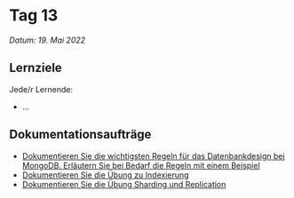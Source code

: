 # Tag 13

*Datum: 19. Mai 2022*

## Lernziele

Jede/r Lernende:
* ...

## Dokumentationsaufträge

* [Dokumentieren Sie die wichtigsten Regeln für das Datenbankdesign bei MongoDB. Erläutern Sie bei Bedarf die Regeln mit einem Beispiel](auftraege/MongoDB_datenbankdesign?id=mongodb-datenbankdesign)
* [Dokumentieren Sie die Übung zu Indexierung](auftraege/MongoDB_indexierung_performance?id=Übung-indexierung-und-performance)
* [Dokumentieren Sie die Übung Sharding und Replication](auftraege/MongoDB_sharding_replication?id=Übung-sharding-und-replication)
